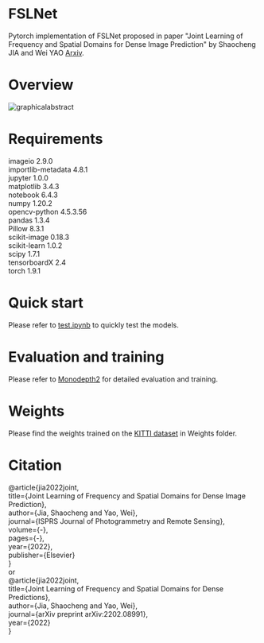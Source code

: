 # FSLNet
Pytorch implementation of FSLNet proposed in paper "Joint Learning of Frequency and Spatial Domains for Dense Image Prediction" by Shaocheng JIA and Wei YAO [Arxiv](https://arxiv.org/abs/2202.08991).

# Overview
![graphicalabstract](https://user-images.githubusercontent.com/48814384/199497474-e9a0e1be-bf02-4ae2-bf77-77e2cbcfc9aa.jpg)

# Requirements 
imageio             2.9.0   
importlib-metadata  4.8.1  
jupyter             1.0.0  
matplotlib          3.4.3  
notebook            6.4.3  
numpy               1.20.2  
opencv-python       4.5.3.56  
pandas              1.3.4  
Pillow              8.3.1  
scikit-image        0.18.3  
scikit-learn        1.0.2  
scipy               1.7.1  
tensorboardX        2.4  
torch               1.9.1  

# Quick start
Please refer to [test.ipynb](./test.ipynb) to quickly test the models.

# Evaluation and training
Please refer to [Monodepth2](https://github.com/nianticlabs/monodepth2) for detailed evaluation and training.

# Weights
Please find the weights trained on the [KITTI dataset](https://www.cvlibs.net/datasets/kitti/) in Weights folder.

# Citation
@article{jia2022joint,  
   title={Joint Learning of Frequency and Spatial Domains for Dense Image Prediction},  
   author={Jia, Shaocheng and Yao, Wei},  
   journal={ISPRS Journal of Photogrammetry and Remote Sensing},  
   volume={-},  
   pages={-},  
   year={2022},  
   publisher={Elsevier}  
}  
or  
@article{jia2022joint,  
  title={Joint Learning of Frequency and Spatial Domains for Dense Predictions},  
  author={Jia, Shaocheng and Yao, Wei},  
  journal={arXiv preprint arXiv:2202.08991},  
  year={2022}  
}  

